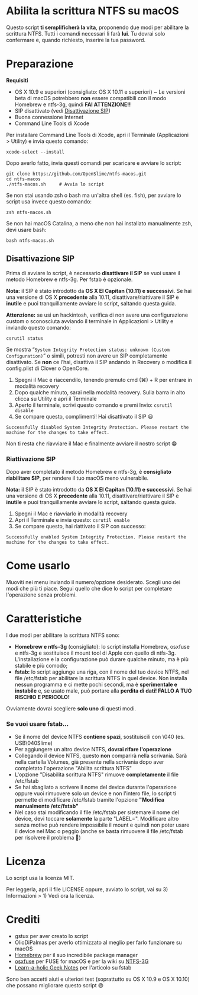 # Abilita la scrittura NTFS su macOS

Questo script **ti semplificherà la vita**, proponendo due modi per abilitare la scrittura NTFS.
Tutti i comandi necessari li farà **lui**. Tu dovrai solo confermare e, quando richiesto, inserire la tua password.

# Preparazione

**Requisiti**
* OS X 10.9 e superiori (consigliato: OS X 10.11 e superiori) ~ Le versioni beta di macOS potrebbero **non** essere compatibili con il modo Homebrew e ntfs-3g, quindi **FAI ATTENZIONE!!**
* SIP disattivato (vedi [Disattivazione SIP](https://github.com/OpenSlime/ntfs-macos#disattivazione-sip))
* Buona connessione Internet
* Command Line Tools di Xcode

Per installare Command Line Tools di Xcode, apri il Terminale (Applicazioni > Utility) e invia questo comando:

```
xcode-select --install
```

Dopo averlo fatto, invia questi comandi per scaricare e avviare lo script:

```
git clone https://github.com/OpenSlime/ntfs-macos.git
cd ntfs-macos
./ntfs-macos.sh     # Avvia lo script
```

Se non stai usando zsh o bash ma un'altra shell (es. fish), per avviare lo script usa invece questo comando:

```
zsh ntfs-macos.sh
```

Se non hai macOS Catalina, a meno che non hai installato manualmente zsh, devi usare bash:

```
bash ntfs-macos.sh
```

## Disattivazione SIP

Prima di avviare lo script, è necessario **disattivare il SIP** se vuoi usare il metodo Homebrew e ntfs-3g. Per fstab è opzionale.

**Nota:** il SIP è stato introdotto da **OS X El Capitan (10.11) e successivi**. Se hai una versione di OS X **precedente** alla 10.11, disattivare/riattivare il SIP è **inutile** e puoi tranquillamente avviare lo script, saltando questa guida.

**Attenzione:** se usi un hackintosh, verifica di non avere una configurazione custom o sconosciuta avviando il terminale in Applicazioni > Utility e inviando questo comando:

```
csrutil status
```

Se mostra “`System Integrity Protection status: unknown (Custom Configuration)`” o simili, potresti non avere un SIP completamente disattivato. Se **non** ce l’hai, disattiva il SIP andando in Recovery o modifica il config.plist di Clover o OpenCore.

1. Spegni il Mac e riaccendilo, tenendo premuto cmd (⌘) + R per entrare in modalità recovery
2. Dopo qualche minuto, sarai nella modalità recovery. Sulla barra in alto clicca su Utility e apri il Terminale
3. Aperto il terminale, scrivi questo comando e premi Invio: `csrutil disable`
4. Se compare questo, complimenti! Hai disattivato il SIP :smiley:

```
Successfully disabled System Integrity Protection. Please restart the machine for the changes to take effect.
```

Non ti resta che riavviare il Mac e finalmente avviare il nostro script :grin:

### Riattivazione SIP

Dopo aver completato il metodo Homebrew e ntfs-3g, è **consigliato riabilitare SIP**, per rendere il tuo macOS meno vulnerabile.

**Nota:** il SIP è stato introdotto da **OS X El Capitan (10.11) e successivi**. Se hai una versione di OS X **precedente** alla 10.11, disattivare/riattivare il SIP è **inutile** e puoi tranquillamente avviare lo script, saltando questa guida.

1. Spegni il Mac e riavviarlo in modalità recovery
2. Apri il Terminale e invia questo: `csrutil enable`
3. Se compare questo, hai riattivato il SIP con successo:

```
Successfully enabled System Integrity Protection. Please restart the machine for the changes to take effect.
```

# Come usarlo
Muoviti nei menu inviando il numero/opzione desiderato. Scegli uno dei modi che più ti piace. Segui quello che dice lo script per completare l'operazione senza problemi.

# Caratteristiche
I due modi per abilitare la scrittura NTFS sono:
* **Homebrew e ntfs-3g** (consigliato): lo script installa Homebrew, osxfuse e ntfs-3g e sostituisce il mount tool di Apple con quello di ntfs-3g. L'installazione e la configurazione può durare qualche minuto, ma è più stabile e più comodo;
* **fstab:** lo script aggiunge una riga, con il nome del tuo device NTFS, nel file /etc/fstab per abilitare la scrittura NTFS in quel device. Non installa nessun programma e ci mette pochi secondi, ma è **sperimentale e instabile** e, se usato male, può portare alla **perdita di dati! FALLO A TUO RISCHIO E PERICOLO!**

Ovviamente dovrai scegliere **solo uno** di questi modi.

### Se vuoi usare fstab...
* Se il nome del device NTFS **contiene spazi**, sostituiscili con \040 (es. USB\040Slime)
* Per aggiungere un altro device NTFS, **dovrai rifare l'operazione**
* Collegando il device NTFS, questo **non** comparirà nella scrivania. Sarà nella cartella Volumes, già presente nella scrivania dopo aver completato l'operazione "Abilita scrittura NTFS"
* L'opzione "Disabilita scrittura NTFS" rimuove **completamente** il file /etc/fstab
* Se hai sbagliato a scrivere il nome del device durante l'operazione oppure vuoi rimuovere solo un device e non l'intero file, lo script ti permette di modificare /etc/fstab tramite l'opzione **"Modifica manualmente /etc/fstab"**
* Nel caso stai modificando il file /etc/fstab per sistemare il nome del device, devi toccare **solamente** la parte "LABEL=". Modificare altro senza motivo può rendere impossibile il mount e quindi non poter usare il device nel Mac o peggio (anche se basta rimuovere il file /etc/fstab per risolvere il problema :new_moon_with_face:)

# Licenza
Lo script usa la licenza MIT.

Per leggerla, apri il file LICENSE oppure, avviato lo script, vai su 3) Informazioni > 1) Vedi ora la licenza.

# Crediti
* gstux per aver creato lo script
* OlioDiPalmas per averlo ottimizzato al meglio per farlo funzionare su macOS
* [Homebrew](https://github.com/Homebrew) per il suo incredibile package manager
* [osxfuse](https://github.com/osxfuse/osxfuse) per FUSE for macOS e per la wiki su [NTFS-3G](https://github.com/osxfuse/osxfuse/wiki/NTFS-3G)
* [Learn-a-holic Geek Notes](http://learnaholic.me/2013/11/11/enable-ntfs-write-on-mac-os-x-mavericks/) per l'articolo su fstab

Sono ben accetti aiuti e ulteriori test (soprattutto su OS X 10.9 e OS X 10.10) che possano migliorare questo script :smile:
